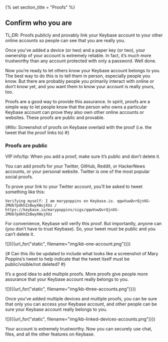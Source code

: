 {% set section_title = "Proofs" %}

## Confirm who you are 

TL;DR: Proofs publicly and provably link your Keybase account to your other online accounts so people can see that you are really you.

Once you’ve added a device (or two) and a paper key (or two), your ownership of your account is extremely reliable. In fact, it’s much more trustworthy than any account protected with only a password. Well done.

Now you’re ready to let others know your Keybase account belongs to you. The best way to do this is to tell them in person, especially people you know. But there are probably people you primarily interact with online or don’t know yet, and you want them to know your account is really yours, too.

Proofs are a good way to provide this assurance. In spirit, proofs are a simple way to let people know that the person who owns a particular Keybase account can prove they also own other online accounts or websites. These proofs are public and provable.

{#illo: Screenshot of proofs on Keybase overlaid with the proof (i.e. the tweet that the proof links to) #}

### Proofs are public
VIP info/tip: When you add a proof, make sure it’s public and don’t delete it.

You can add proofs for your Twitter, GitHub, Reddit, or HackerNews accounts, or your personal website. Twitter is one of the most popular social proofs. 

To prove your link to your Twitter account, you’ll be asked to tweet something like this:

```
Verifying myself: I am marypoppins on Keybase.io. qqwVuwQvrQjnXG-2MUb7pdkhZzBwyXWujXUz / https://keybase.io/marypoppins/sigs/qqwVuwQvrQjnXG-2MUb7pdkhZzBwyXWujXUz
```

For convenience, Keybase will verify this proof. But importantly, anyone can (you don’t have to trust Keybase). So, your tweet must be public and you can’t delete it.

![]({{url_for("static", filename="img/kb-one-account.png")}})

{# Can this illo be updated to include what looks like a screenshot of Mary Poppins’s tweet to help indicate that the tweet itself must be public/visible/not deleted? #}

It’s a good idea to add multiple proofs. More proofs give people more assurance that your Keybase account really belongs to you.

![]({{url_for("static", filename="img/kb-three-accounts.png")}})

Once you’ve added multiple devices and multiple proofs, you can be sure that only you can access your Keybase account, and other people can be sure your Keybase account really belongs to you.

![]({{url_for("static", filename="img/kb-linked-devices-accounts.png")}})

Your account is extremely trustworthy. Now you can securely use chat, files, and all the other features on Keybase.
